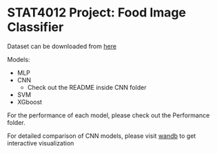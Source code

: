 # STAT4012 Project: Food Image Classifier
Dataset can be downloaded from [here](https://drive.google.com/file/d/1I5550D_q4kr0EX9Tak-zJM-Ki2FxD-Hj/view?usp=sharing)

Models:
- MLP
- CNN
  - Check out the README inside CNN folder
- SVM
- XGboost


For the performance of each model, please check out the Performance folder.

For detailed comparison of CNN models, please visit [wandb](https://wandb.ai/nickwkt/Food-11?workspace=user-nickwkt) to get interactive visualization
